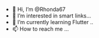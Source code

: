 - 👋 Hi, I’m @Rhonda67
- 👀 I’m interested in smart links...
- 🌱 I’m currently learning Flutter ..
- 📫 How to reach me ...

<!---
Rhonda67/Rhonda67 is a ✨ special ✨ repository because its `README.md` (this file) appears on your GitHub profile.
You can click the Preview link to take a look at your changes.
--->
